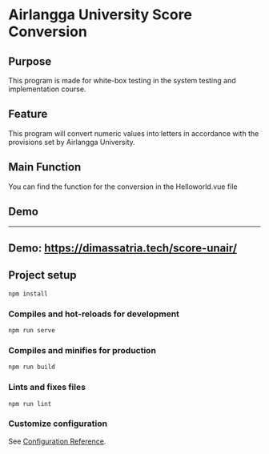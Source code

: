 # Airlangga University Score Conversion

## Purpose
This program is made for white-box testing in the system testing and implementation course.

## Feature
This program will convert numeric values into letters in accordance with the provisions set by Airlangga University.

## Main Function
You can find the function for the conversion in the Helloworld.vue file

## Demo
---
Demo: https://dimassatria.tech/score-unair/
---

## Project setup
```
npm install
```

### Compiles and hot-reloads for development
```
npm run serve
```

### Compiles and minifies for production
```
npm run build
```

### Lints and fixes files
```
npm run lint
```

### Customize configuration
See [Configuration Reference](https://cli.vuejs.org/config/).
